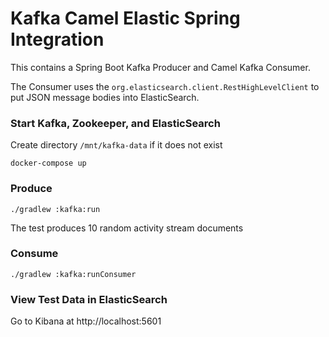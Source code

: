 Kafka Camel Elastic Spring Integration 
==============

This contains a Spring Boot Kafka Producer and Camel Kafka Consumer.

The Consumer uses the `org.elasticsearch.client.RestHighLevelClient` to put JSON message bodies into ElasticSearch.

### Start Kafka, Zookeeper, and ElasticSearch
Create directory `/mnt/kafka-data` if it does not exist

`docker-compose up`

### Produce
`./gradlew :kafka:run`

The test produces 10 random activity stream documents

### Consume
`./gradlew :kafka:runConsumer`

### View Test Data in ElasticSearch
Go to Kibana at http://localhost:5601 
